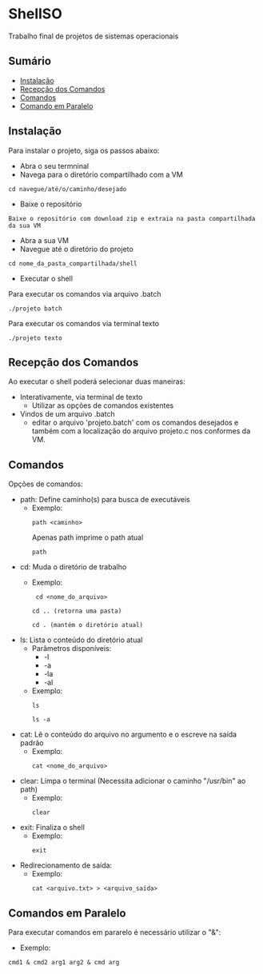 # ShellSO
Trabalho final de projetos de sistemas operacionais

## Sumário

- [Instalação](#instalação)
- [Recepção dos Comandos](#recepção-dos-comandos)
- [Comandos](#comandos)
- [Comando em Paralelo](#comandos-em-paralelo)
## Instalação

Para instalar o projeto, siga os passos abaixo:

- Abra o seu termninal
- Navega para o diretório compartilhado com a VM
```
cd navegue/até/o/caminho/desejado
```
- Baixe o repositório
```
Baixe o repositório com download zip e extraia na pasta compartilhada da sua VM
```
- Abra a sua VM
- Navegue até o diretório do projeto
```
cd nome_da_pasta_compartilhada/shell
```

- Executar o shell

Para executar os comandos via arquivo .batch
```
./projeto batch
```
Para executar os comandos via terminal texto
```
./projeto texto 
```
## Recepção dos Comandos 

Ao executar o shell poderá selecionar duas maneiras:
  - Interativamente, via terminal de texto
    - Utilizar as opções de comandos existentes
  - Vindos de um arquivo .batch
    - editar o arquivo 'projeto.batch' com os comandos desejados e também com a localização do arquivo projeto.c nos conformes da VM.
## Comandos

Opções de comandos:

- path: Define caminho(s) para busca de executáveis
  - Exemplo:
    ```
    path <caminho>
    ```
    Apenas path imprime o path atual
    ```
    path
    ```
- cd: Muda o diretório de trabalho
  - Exemplo:
    ```
     cd <nome_do_arquivo>
    ```
    
    ```
    cd .. (retorna uma pasta)
    ```
    ```
    cd . (mantém o diretório atual)
    ```
- ls: Lista o conteúdo do diretório atual
  - Parâmetros disponíveis:
    - -l
    - -a
    - -la
    - -al
  - Exemplo:
    ```
    ls
    ```
    ```
    ls -a
    ```
- cat: Lê o conteúdo do arquivo no argumento e o escreve na saída padrão
  - Exemplo:
    ```
    cat <nome_do_arquivo>
    ```
- clear: Limpa o terminal (Necessita adicionar o caminho "/usr/bin" ao path)
  - Exemplo:
    ```
    clear
    ```
- exit: Finaliza o shell
  - Exemplo:
    ```
    exit
    ```
- Redirecionamento de saída: 
  - Exemplo:
    ```
    cat <arquivo.txt> > <arquivo_saída>
    ```
 
## Comandos em Paralelo

Para executar comandos em pararelo é necessário utilizar o "&":
  - Exemplo:
  ```
  cmd1 & cmd2 arg1 arg2 & cmd arg
  ```
